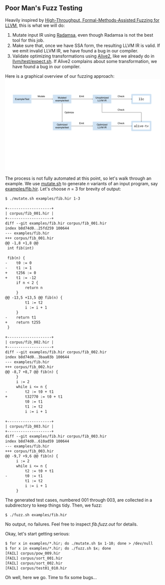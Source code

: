 ## Poor Man's Fuzz Testing

Heavily inspired by [High-Throughput, Formal-Methods-Assisted Fuzzing for LLVM][1],
this is what we will do:

1. Mutate input IR using [Radamsa][2], even though Radamsa is not the best
   tool for this job.
2. Make sure that, once we have SSA form, the resulting LLVM IR is valid. If
   we emit invalid LLVM IR, we have found a bug in our compiler.
3. Validate optimizing transformations using [Alive2][3], like we already do
   in [llvm/test/expect.sh](../llvm/test/expect.sh). If Alive2 complains about
   some transformation, we have found a bug in our compiler.

Here is a graphical overview of our fuzzing approach:
![Fuzzing](fuzzing.png)

The process is not fully automated at this point, so let's walk through an
example. We use [mutate.sh](mutate.sh) to generate *n* variants of an input
program, say [examples/fib.hir](examples/fib.hir). Let's choose *n* = 3 for
brevity of output:


```console
$ ./mutate.sh examples/fib.hir 1-3

+--------------------+
| corpus/fib_001.hir |
+--------------------+
diff --git examples/fib.hir corpus/fib_001.hir
index b8d74d0..25fd259 100644
--- examples/fib.hir
+++ corpus/fib_001.hir
@@ -1,8 +1,8 @@
 int fib(int)
 
 fib(n) {
-    t0 := 0
-    t1 := 1
+    t256 := 0
+    t1 := -12
     if n < 2 {
         return n
     }
@@ -13,5 +13,5 @@ fib(n) {
         t1 := t2
         i := i + 1
     }
-    return t1
+    return t255
 }

+--------------------+
| corpus/fib_002.hir |
+--------------------+
diff --git examples/fib.hir corpus/fib_002.hir
index b8d74d0..3baa03b 100644
--- examples/fib.hir
+++ corpus/fib_002.hir
@@ -8,7 +8,7 @@ fib(n) {
     }
     i := 2
     while i <= n {
-        t2 := t0 + t1
+        t32770 := t0 + t1
         t0 := t1
         t1 := t2
         i := i + 1

+--------------------+
| corpus/fib_003.hir |
+--------------------+
diff --git examples/fib.hir corpus/fib_003.hir
index b8d74d0..610ad59 100644
--- examples/fib.hir
+++ corpus/fib_003.hir
@@ -9,7 +9,6 @@ fib(n) {
     i := 2
     while i <= n {
         t2 := t0 + t1
-        t0 := t1
         t1 := t2
         i := i + 1
     }
```

The generated test cases, numbered 001 through 003, are collected in a
subdirectory to keep things tidy. Then, we fuzz:

```console
$ ./fuzz.sh examples/fib.hir
```

No output, no failures. Feel free to inspect *fib.fuzz.out* for details.

Okay, let's start getting serious:

```console
$ for x in examples/*.hir; do ./mutate.sh $x 1-10; done > /dev/null
$ for x in examples/*.hir; do ./fuzz.sh $x; done
[FAIL] corpus/pow_009.hir
[FAIL] corpus/sort_001.hir
[FAIL] corpus/sort_002.hir
[FAIL] corpus/test01_010.hir
```

Oh well, here we go. Time to fix some bugs...

<!-- References -->

[1]: https://blog.regehr.org/archives/2148
[2]: https://gitlab.com/akihe/radamsa
[3]: https://github.com/AliveToolkit/alive2
